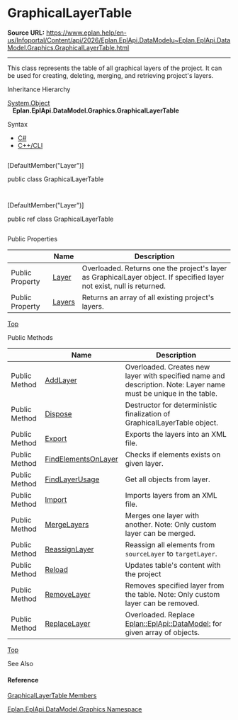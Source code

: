 # GraphicalLayerTable

**Source URL:** https://www.eplan.help/en-us/Infoportal/Content/api/2026/Eplan.EplApi.DataModelu~Eplan.EplApi.DataModel.Graphics.GraphicalLayerTable.html

---

This class represents the table of all graphical layers of the project. It can be used for creating, deleting, merging, and retrieving project's layers.

Inheritance Hierarchy

[System.Object](#)  
   **Eplan.EplApi.DataModel.Graphics.GraphicalLayerTable**

Syntax

- [C#](#i-syntax-CS)
- [C++/CLI](#i-syntax-CPP2005)

```
```
[DefaultMember("Layer")]
public class GraphicalLayerTable
```
```

```
```
[DefaultMember("Layer")]
public ref class GraphicalLayerTable
```
```





Public Properties

|  | Name | Description |
| --- | --- | --- |
| Public Property | [Layer](Eplan.EplApi.DataModelu~Eplan.EplApi.DataModel.Graphics.GraphicalLayerTable~Layer.html) | Overloaded. Returns one the project's layer as GraphicalLayer object. If specified layer not exist, null is returned. |
| Public Property | [Layers](Eplan.EplApi.DataModelu~Eplan.EplApi.DataModel.Graphics.GraphicalLayerTable~Layers.html) | Returns an array of all existing project's layers. |

[Top](#top)

Public Methods

|  | Name | Description |
| --- | --- | --- |
| Public Method | [AddLayer](Eplan.EplApi.DataModelu~Eplan.EplApi.DataModel.Graphics.GraphicalLayerTable~AddLayer.html) | Overloaded. Creates new layer with specified name and description. Note: Layer name must be unique in the table. |
| Public Method | [Dispose](Eplan.EplApi.DataModelu~Eplan.EplApi.DataModel.Graphics.GraphicalLayerTable~Dispose().html) | Destructor for deterministic finalization of GraphicalLayerTable object. |
| Public Method | [Export](Eplan.EplApi.DataModelu~Eplan.EplApi.DataModel.Graphics.GraphicalLayerTable~Export.html) | Exports the layers into an XML file. |
| Public Method | [FindElementsOnLayer](Eplan.EplApi.DataModelu~Eplan.EplApi.DataModel.Graphics.GraphicalLayerTable~FindElementsOnLayer.html) | Checks if elements exists on given layer. |
| Public Method | [FindLayerUsage](Eplan.EplApi.DataModelu~Eplan.EplApi.DataModel.Graphics.GraphicalLayerTable~FindLayerUsage.html) | Get all objects from layer. |
| Public Method | [Import](Eplan.EplApi.DataModelu~Eplan.EplApi.DataModel.Graphics.GraphicalLayerTable~Import.html) | Imports layers from an XML file. |
| Public Method | [MergeLayers](Eplan.EplApi.DataModelu~Eplan.EplApi.DataModel.Graphics.GraphicalLayerTable~MergeLayers.html) | Merges one layer with another. Note: Only custom layer can be merged. |
| Public Method | [ReassignLayer](Eplan.EplApi.DataModelu~Eplan.EplApi.DataModel.Graphics.GraphicalLayerTable~ReassignLayer.html) | Reassign all elements from `sourceLayer` to `targetLayer`. |
| Public Method | [Reload](Eplan.EplApi.DataModelu~Eplan.EplApi.DataModel.Graphics.GraphicalLayerTable~Reload.html) | Updates table's content with the project |
| Public Method | [RemoveLayer](Eplan.EplApi.DataModelu~Eplan.EplApi.DataModel.Graphics.GraphicalLayerTable~RemoveLayer(GraphicalLayer).html) | Removes specified layer from the table. Note: Only custom layer can be removed. |
| Public Method | [ReplaceLayer](Eplan.EplApi.DataModelu~Eplan.EplApi.DataModel.Graphics.GraphicalLayerTable~ReplaceLayer.html) | Overloaded. Replace [Eplan::EplApi::DataModel:](Eplan.EplApi.DataModelu~Eplan.EplApi.DataModel.Graphics.GraphicalLayer.html) for given array of objects. |

[Top](#top)




See Also

#### Reference

[GraphicalLayerTable Members](Eplan.EplApi.DataModelu~Eplan.EplApi.DataModel.Graphics.GraphicalLayerTable_members.html)
  
[Eplan.EplApi.DataModel.Graphics Namespace](Eplan.EplApi.DataModelu~Eplan.EplApi.DataModel.Graphics_namespace.html)